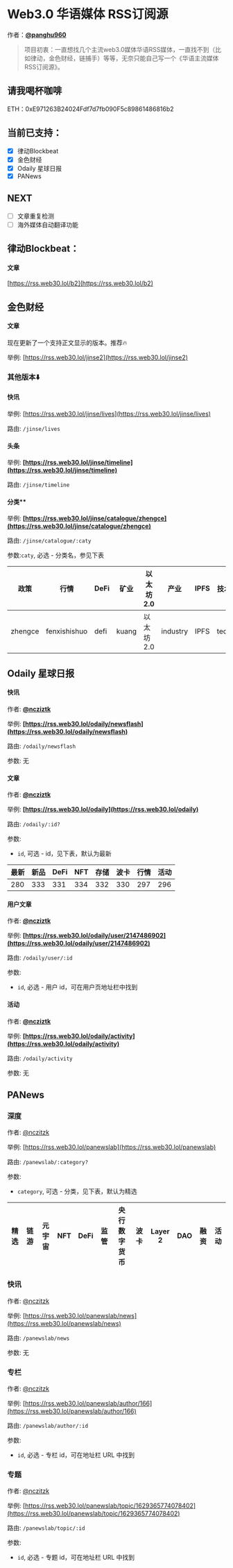 # Web3.0 华语媒体 RSS订阅源
作者：**[@panghu960](https://twitter.com/panghu960)**

> 项目初衷：一直想找几个主流web3.0媒体华语RSS媒体，一直找不到（比如律动，金色财经，链捕手）等等，无奈只能自己写一个《华语主流媒体RSS订阅源》。


## 请我喝杯咖啡
ETH：0xE971263B24024Fdf7d7fb090F5c89861486816b2


## 当前已支持：
- [x] 律动Blockbeat
- [x] 金色财经
- [x] Odaily 星球日报
- [x] PANews

## NEXT
- [ ] 文章重复检测   
- [ ] 海外媒体自动翻译功能  
## 律动Blockbeat：

#### 文章

[https://rss.web30.lol/b2](https://rss.web30.lol/b2)

##  金色财经

#### 文章
现在更新了一个支持正文显示的版本。推荐🔥

举例: [https://rss.web30.lol/jinse2](https://rss.web30.lol/jinse2)

### 其他版本⬇️

#### 快讯

举例: [https://rss.web30.lol/jinse/lives](https://rss.web30.lol/jinse/lives)

路由: `/jinse/lives`

#### 头条



举例: **[https://rss.web30.lol/jinse/timeline](https://rss.web30.lol/jinse/timeline)**

路由: `/jinse/timeline`

#### 分类**

举例: **[https://rss.web30.lol/jinse/catalogue/zhengce](https://rss.web30.lol/jinse/catalogue/zhengce)**

路由: `/jinse/catalogue/:caty`

参数:`caty`, 必选 - 分类名，参见下表

| 政策 | 行情 | DeFi | 矿业 | 以太坊 2.0 | 产业 | IPFS | 技术 | 百科 | 研报 |
| --- | --- | --- | --- | --- | --- | --- | --- | --- | --- |
| zhengce | fenxishishuo | defi | kuang | 以太坊 2.0 | industry | IPFS | tech | baike | capitalmarket |

## Odaily 星球日报

#### 快讯

作者: **[@ncziztk](https://github.com/ncziztk)**

举例: **[https://rss.web30.lol/odaily/newsflash](https://rss.web30.lol/odaily/newsflash)**

路由: `/odaily/newsflash`

参数: 无

#### 文章

作者: **[@ncziztk](https://github.com/ncziztk)**

举例: **[https://rss.web30.lol/odaily](https://rss.web30.lol/odaily)**

路由: `/odaily/:id?`

参数:

- `id`, 可选 - id，见下表，默认为最新

| 最新 | 新品 | DeFi | NFT | 存储 | 波卡 | 行情 | 活动 |
| --- | --- | --- | --- | --- | --- | --- | --- |
| 280 | 333 | 331 | 334 | 332 | 330 | 297 | 296 |

#### 用户文章

作者: **[@ncziztk](https://github.com/ncziztk)**

举例: **[https://rss.web30.lol/odaily/user/2147486902](https://rss.web30.lol/odaily/user/2147486902)**

路由: `/odaily/user/:id`

参数:

- `id`, 必选 - 用户 id，可在用户页地址栏中找到

#### 活动

作者: **[@ncziztk](https://github.com/ncziztk)**

举例: **[https://rss.web30.lol/odaily/activity](https://rss.web30.lol/odaily/activity)**

路由: `/odaily/activity`

参数: 无

## PANews

### 深度

作者: [@nczitzk](https://github.com/nczitzk)

举例: [https://rss.web30.lol/panewslab](https://rss.web30.lol/panewslab)

路由: `/panewslab/:category?`

参数:

- `category`, 可选 - 分类，见下表，默认为精选

| **精选** | **链游** | **元宇宙** | **NFT** | **DeFi** | **监管** | **央行数字货币** | **波卡** | **Layer 2** | **DAO** | **融资** | **活动** |
| ------ | ------ | ------- | ------- | -------- | ------ | ---------- | ------ | ----------- | ------- | ------ | ------ |

### 快讯

作者: [@nczitzk](https://github.com/nczitzk)

举例: [https://rss.web30.lol/panewslab/news](https://rss.web30.lol/panewslab/news)

路由: `/panewslab/news`

参数: 无

### 专栏

作者: [@nczitzk](https://github.com/nczitzk)

举例: [https://rss.web30.lol/panewslab/author/166](https://rss.web30.lol/panewslab/author/166)

路由: `/panewslab/author/:id`

参数:

- `id`, 必选 - 专栏 id，可在地址栏 URL 中找到

### 专题

作者: [@nczitzk](https://github.com/nczitzk)

举例: [https://rss.web30.lol/panewslab/topic/1629365774078402](https://rss.web30.lol/panewslab/topic/1629365774078402)

路由: `/panewslab/topic/:id`

参数:

- `id`, 必选 - 专题 id，可在地址栏 URL 中找到

